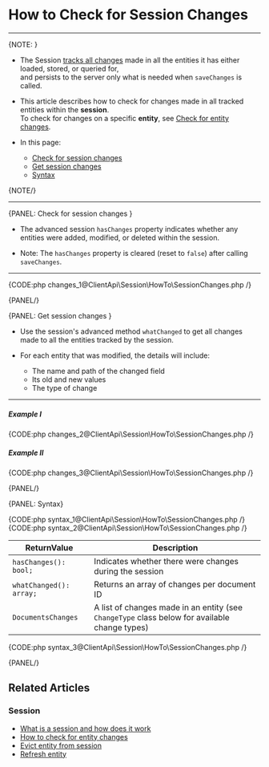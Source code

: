 # How to Check for Session Changes
---

{NOTE: }

* The Session [tracks all changes](../../../client-api/session/what-is-a-session-and-how-does-it-work#tracking-changes) 
  made in all the entities it has either loaded, stored, or queried for,  
  and persists to the server only what is needed when `saveChanges` is called.

* This article describes how to check for changes made in all tracked entities within the **session**.  
  To check for changes on a specific **entity**, see [Check for entity changes](../../../client-api/session/how-to/check-if-entity-has-changed).
 
* In this page:
  * [Check for session changes](../../../client-api/session/how-to/check-if-there-are-any-changes-on-a-session#check-for-session-changes)
  * [Get session changes](../../../client-api/session/how-to/check-if-there-are-any-changes-on-a-session#get-session-changes)
  * [Syntax](../../../client-api/session/how-to/check-if-there-are-any-changes-on-a-session#syntax)

{NOTE/}

---

{PANEL: Check for session changes }

* The advanced session `hasChanges` property indicates whether any entities were added, modified, or deleted within the session.

* Note: The `hasChanges` property is cleared (reset to `false`) after calling `saveChanges`.

---

{CODE:php changes_1@ClientApi\Session\HowTo\SessionChanges.php /}

{PANEL/}

{PANEL: Get session changes }

* Use the session's advanced method `whatChanged` to get all changes made to all the entities tracked by the session.

* For each entity that was modified, the details will include:  
   * The name and path of the changed field   
   * Its old and new values  
   * The type of change  

---

##### Example I

{CODE:php changes_2@ClientApi\Session\HowTo\SessionChanges.php /}

##### Example II

{CODE:php changes_3@ClientApi\Session\HowTo\SessionChanges.php /}

{PANEL/}

{PANEL: Syntax}

{CODE:php syntax_1@ClientApi\Session\HowTo\SessionChanges.php /}
{CODE:php syntax_2@ClientApi\Session\HowTo\SessionChanges.php /}

| ReturnValue | Description |
|-------------|-------------|
| `hasChanges(): bool;` | Indicates whether there were changes during the session |
| `whatChanged(): array;` | Returns an array of changes per document ID |
| `DocumentsChanges` | A list of changes made in an entity (see `ChangeType` class below for available change types) |

{CODE:php syntax_3@ClientApi\Session\HowTo\SessionChanges.php /}

{PANEL/}

## Related Articles

### Session

- [What is a session and how does it work](../../../client-api/session/what-is-a-session-and-how-does-it-work)
- [How to check for entity changes](../../../client-api/session/how-to/check-if-entity-has-changed)
- [Evict entity from session](../../../client-api/session/how-to/evict-entity-from-a-session)
- [Refresh entity](../../../client-api/session/how-to/refresh-entity)
